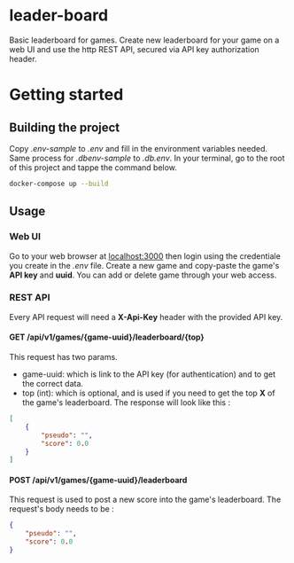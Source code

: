 # leader-board
Basic leaderboard for games. Create new leaderboard for your game on a web UI and use the http REST API, secured via API key authorization header.
# Getting started
## Building the project
Copy *.env-sample* to *.env* and fill in the environment variables needed. 
Same process for *.dbenv-sample* to *.db.env*.
In your terminal, go to the root of this project and tappe the command below.
```bash
docker-compose up --build
```
## Usage
### Web UI
Go to your web browser at [localhost:3000](http://localhost:3000) then login using the credentiale you create in the *.env* file. 
Create a new game and copy-paste the game's **API key** and **uuid**.
You can add or delete game through your web access.
### REST API
Every API request will need a **X-Api-Key** header with the provided API key. 
#### GET /api/v1/games/{game-uuid}/leaderboard/{top}
This request has two params.
* game-uuid: which is link to the API key (for authentication) and to get the correct data.
* top (int): which is optional, and is used if you need to get the top **X** of the game's leaderboard.
The response will look like this :
```json
[
    { 
        "pseudo": "",
        "score": 0.0
    }
]
```
#### POST /api/v1/games/{game-uuid}/leaderboard
This request is used to post a new score into the game's leaderboard. The request's body needs to be :
```json
{ 
    "pseudo": "",
    "score": 0.0
}
```

